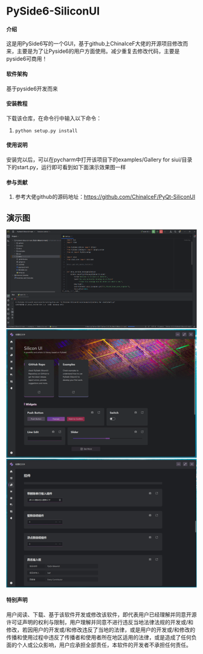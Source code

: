 # PySide6-SiliconUI

#### 介绍
这是用PySide6写的一个GUI，基于github上ChinaIceF大佬的开源项目修改而来，主要是为了让Pyside6的用户方面使用。减少重复去修改代码，主要是pyside6可商用！

#### 软件架构
基于pyside6开发而来

#### 安装教程

下载该仓库，在命令行中输入以下命令：
1.  `python setup.py install`


#### 使用说明

安装完以后，可以在pycharm中打开该项目下的examples/Gallery for siui/目录下的start.py，运行即可看到如下面演示效果图一样

#### 参与贡献

1.  参考大佬github的源码地址：https://github.com/ChinaIceF/PyQt-SiliconUI


## 演示图

![输入图片说明](docs/11.png)
![输入图片说明](docs/22.png)
![输入图片说明](docs/33.png)

#### 特别声明

用户阅读、下载、基于该软件开发或修改该软件，即代表用户已经理解并同意开源许可证声明的权利与限制，用户理解并同意不进行违反当地法律法规的开发或/和修改，若因用户的开发或/和修改违反了当地的法律，或是用户的开发或/和修改的传播和使用过程中违反了传播者和使用者所在地区适用的法律，或是造成了任何负面的个人或公众影响，用户应承担全部责任，本软件的开发者不承担任何责任。